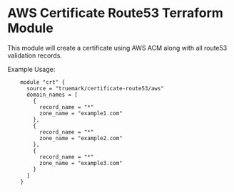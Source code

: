 # AWS Certificate Route53 Terraform Module

This module will create a certificate using AWS ACM along with all route53 validation records.

Example Usage:
```hcl
    module "crt" {
      source = "truemark/certificate-route53/aws"
      domain_names = [
        {
          record_name = "*"
          zone_name = "example1.com"
        },
        {
          record_name = "*"
          zone_name = "example2.com"
        },
        {
          record_name = "*"
          zone_name = "example3.com"
        }
      ]
    }
``` 
